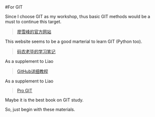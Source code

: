 #For GIT

Since I choose GIT as my workshop, thus basic GIT methods would be a must to continue this target.

>[廖雪峰的官方网站](http://www.liaoxuefeng.com/wiki/0013739516305929606dd18361248578c67b8067c8c017b000)

This website seems to be a good marterial to learn GIT (Python too).

>[码农老毕的学习笔记](http://blog.csdn.net/wirelessqa/article/details/8572928)

As a supplement to Liao

>[GitHub详细教程](http://blog.csdn.net/tangbin330/article/details/9128765)

As a supplement to Liao

>[Pro GIT](http://git.oschina.net/progit/)

Maybe it is the best book on GIT study. 

So, just begin with these materials.